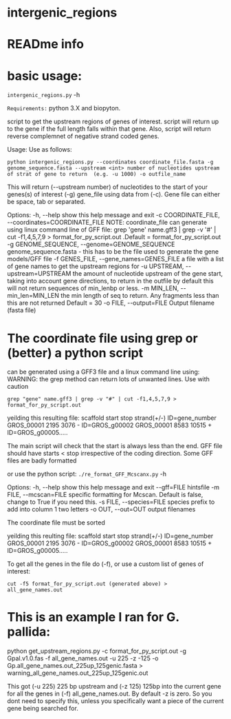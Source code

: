 # intergenic_regions

READme info 
==============================================

basic usage:
============

``intergenic_regions.py`` -h 

``Requirements:``
python 3.X and biopyton.  


script to get the upstream regions of genes of interest. script will return up to the gene if the full length falls within that gene. 
Also, script will return reverse complemnet of negative strand coded genes.

Usage: Use as follows:

``python intergenic_regions.py --coordinates coordinate_file.fasta -g genome_sequence.fasta --upstream <int> number of nucleotides upstream of strat of gene to return 
(e.g. -u 1000) -o outfile_name``

This will return (--upstream number) of nucleotides to the start of your genes(s) of interest (-g) gene_file using data from (-c). Gene file can either be space, tab or  separated.


Options:
  -h, --help            show this help message and exit
  -c COORDINATE_FILE, --coordinates=COORDINATE_FILE
                        NOTE: coordinate_file can generate using linux command
                        line of GFF file:  grep 'gene' name.gff3 | grep -v '#'
                        |  cut -f1,4,5,7,9 > format_for_py_script.out .Default
                        = format_for_py_script.out
  -g GENOME_SEQUENCE, --genome=GENOME_SEQUENCE
                        genome_sequence.fasta - this has to be the file used
                        to generate the gene models/GFF file
  -f GENES_FILE, --gene_names=GENES_FILE
                        a file with a list of gene names to get the upstream
                        regions for
  -u UPSTREAM, --upstream=UPSTREAM
                        the amount of nucleotide upstream of the gene start,
                        taking into account gene directions, to return in the
                        outfile by default this will not return sequences of
                        min_lenbp or less.
  -m MIN_LEN, --min_len=MIN_LEN
                        the min length of seq to return. Any fragments less
                        than this are not returned Default = 30
  -o FILE, --output=FILE
                        Output filename (fasta file)

						

The coordinate file using grep or (better) a python script
===========================================================
can be generated using a GFF3 file and a linux command line using:
WARNING: the grep method can return lots of unwanted lines. Use with caution

``grep "gene" name.gff3 | grep -v "#" | cut -f1,4,5,7,9 > format_for_py_script.out``

yeilding this resulting file:
	scaffold        start   stop    strand(+/-)     ID=gene_number
	GROS_00001      2195    3076    -       ID=GROS_g00002
	GROS_00001      8583    10515   +       ID=GROS_g00005.....

The main script will check that the start is always less than the end. GFF file should have starts < stop irrespective of the coding direction. Some GFF files are badly formatted

or use the python script:
``./re_format_GFF_Mcscanx.py`` -h 

Options:
  -h, --help            show this help message and exit
  --gff=FILE            hintsfile
  -m FILE, --mcscan=FILE
                        specific formatting for Mcscan. Default is false,
                        change to True if you need this.
  -s FILE, --species=FILE
                        species prefix to add into column 1 two letters
  -o OUT, --out=OUT     output filenames
  
  The coordinate file must be sorted



yeilding this reulting file:
scaffold	start	stop	strand(+/-)	ID=gene_number
GROS_00001	2195	3076	-	ID=GROS_g00002
GROS_00001	8583	10515	+	ID=GROS_g00005.....

To get all the genes in the file do (-f), or use a custom list of genes of interest:

``cut -f5 format_for_py_script.out (generated above) > all_gene_names.out``

This is an example I ran for G. pallida:
========================================

python get_upstream_regions.py -c format_for_py_script.out -g Gpal.v1.0.fas -f all_gene_names.out -u 225 -z -125 -o Gp.all_gene_names.out_225up_125genic.fasta > warning_all_gene_names.out_225up_125genic.out

This got (-u 225) 225 bp upstream and (-z 125) 125bp into the current gene for all the
genes in (-f) all_gene_names.out. By default -z is zero. So you dont need to specify this,
unless you specifically want a piece of the current gene being searched for.



